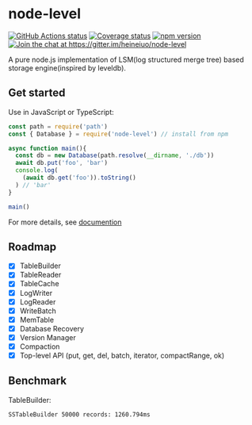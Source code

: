 # node-level


<p>
  <a href="https://github.com/heineiuo/node-level/actions"><img style="max-width:100%" alt="GitHub Actions status" src="https://github.com/heineiuo/node-level/workflows/Node%20CI/badge.svg"></a>
  <a href="https://coveralls.io/github/heineiuo/node-level"><img style="max-width:100%" alt="Coverage status" src="https://coveralls.io/repos/github/heineiuo/node-level/badge.svg"></a>
  <a href="https://www.npmjs.com/package/node-level"><img style="max-width:100%" alt="npm version" src="https://img.shields.io/npm/v/node-level.svg?style=flat"></a>
  <a href="https://gitter.im/heineiuo/node-level?utm_source=badge&utm_medium=badge&utm_campaign=pr-badge&utm_content=badge"><img style="max-width:100%" alt="Join the chat at https://gitter.im/heineiuo/node-level" src="https://badges.gitter.im/heineiuo/node-level.svg"></a>
</p>

A pure node.js implementation of LSM(log structured merge tree) based storage engine(inspired by leveldb).

## Get started

Use in JavaScript or TypeScript:

```js
const path = require('path')
const { Database } = require('node-level') // install from npm

async function main(){
  const db = new Database(path.resolve(__dirname, './db'))
  await db.put('foo', 'bar')
  console.log(
    (await db.get('foo')).toString()
  ) // 'bar'
}

main()
```


For more details, see [documention](./docs)


## Roadmap
- [x] TableBuilder
- [x] TableReader
- [x] TableCache
- [x] LogWriter
- [x] LogReader
- [x] WriteBatch
- [x] MemTable
- [x] Database Recovery
- [x] Version Manager
- [x] Compaction
- [x] Top-level API (put, get, del, batch, iterator, compactRange, ok)

## Benchmark

TableBuilder:
```
SSTableBuilder 50000 records: 1260.794ms
```
